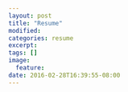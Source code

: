```yaml
---
layout: post
title: "Resume"
modified:
categories: resume
excerpt:
tags: []
image:
  feature:
date: 2016-02-28T16:39:55-08:00
---
```

